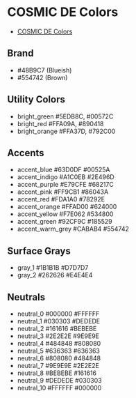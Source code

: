 # COSMIC DE Colors
- [COSMIC DE Colors](https://www.figma.com/design/SkAtS5qlVOGQC0n895AHzX/Design-System-(WIP)?node-id=8139-11196&node-type=canvas)

## Brand
- #48B9C7 (Blueish)
- #554742 (Brown)

## Utility Colors
- bright_green #5EDB8C, #00572C
- bright_red #FFA09A, #890418
- bright_orange #FFA37D, #792C00

## Accents
- accent_blue       #63D0DF     #00525A
- accent_indigo     #A1C0EB     #2E496D
- accent_purple     #E79CFE     #68217C
- accent_pink       #FF9CB1     #86043A
- accent_red        #FDA1A0     #78292E
- accent_orange     #FFAD00     #624000
- accent_yellow     #F7E062     #534800
- accent_green      #92CF9C     #185529
- accent_warm_grey  #CABAB4     #554742

## Surface Grays
- gray_1        #1B1B1B   #D7D7D7
- gray_2        #262626   #E4E4E4

## Neutrals
- neutral_0     #000000   #FFFFFF
- neutral_1     #030303   #DEDEDE
- neutral_2     #161616   #BEBEBE
- neutral_3     #2E2E2E   #9E9E9E
- neutral_4     #484848   #808080
- neutral_5     #636363   #636363
- neutral_6     #808080   #484848
- neutral_7     #9E9E9E   #2E2E2E
- neutral_8     #BEBEBE   #161616
- neutral_9     #DEDEDE   #030303
- neutral_10    #FFFFFF   #000000
